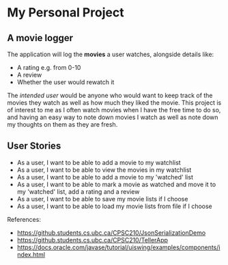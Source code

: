 # My Personal Project

## A movie logger

The application will log the **movies** a user watches, alongside
details like:
- A rating e.g. from 0-10
- A review
- Whether the user would rewatch it 

The *intended user* would be anyone who would want to 
keep track of the movies they watch as well as how much they 
liked the movie. This project is of interest to me as I often
watch movies when I have the free time to do so, and having an
easy way to note down movies I watch as well as note down my 
thoughts on them as they are fresh.

## User Stories
- As a user, I want to be able to add a movie to my watchlist
- As a user, I want to be able to view the movies in my watchlist
- As a user, I want to be able to add a movie to my 'watched' list
- As a user, I want to be able to mark a movie as watched and move 
it to my 'watched' list, add a rating and a review
- As a user, I want to be able to save my movie lists if I choose
- As a user, I want to be able to load my movie lists from file if I choose

References:
- https://github.students.cs.ubc.ca/CPSC210/JsonSerializationDemo
- https://github.students.cs.ubc.ca/CPSC210/TellerApp
- https://docs.oracle.com/javase/tutorial/uiswing/examples/components/index.html